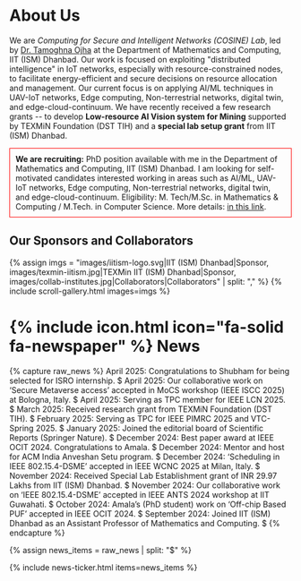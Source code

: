 ---
---

# About Us

We are _Computing for Secure and Intelligent Networks (COSINE) Lab_, led by [Dr. Tamoghna Ojha](https://people.iitism.ac.in/~tamoghnaojha/) at the Department of Mathematics and Computing, IIT (ISM) Dhanbad. Our work is focused on exploiting "distributed intelligence" in IoT networks, especially with resource-constrained nodes, to facilitate energy-efficient and secure decisions on resource allocation and management. Our current focus is on applying AI/ML techniques in UAV-IoT networks, Edge computing, Non-terrestrial networks, digital twin, and edge-cloud-continuum. We have recently received a few research grants -- to develop **Low-resource AI Vision system for Mining** supported by TEXMiN Foundation (DST TIH) and a **special lab setup grant** from IIT (ISM) Dhanbad. 


<div style="border: 1px solid red; padding: 10px;">
<b>We are recruiting:</b> PhD position available with me in the Department of Mathematics and Computing, IIT (ISM) Dhanbad. I am looking for self-motivated candidates interested working in areas such as AI/ML, UAV-IoT networks, Edge computing, Non-terrestrial networks, digital twin, and edge-cloud-continuum. Eligibility: M. Tech/M.Sc. in Mathematics & Computing / M.Tech. in Computer Science. More details: <a href=">https://admission.iitism.ac.in/index.php/admission/phd/add_phd/home"> in this link</a>.
</div>

## Our Sponsors and Collaborators

{% assign imgs = "images/iitism-logo.svg|IIT (ISM) Dhanbad|Sponsor, images/texmin-iitism.jpg|TEXMin IIT (ISM) Dhanbad|Sponsor, images/collab-institutes.jpg|Collaborators|Collaborators" | split: "," %}
{% include scroll-gallery.html images=imgs %}

# {% include icon.html icon="fa-solid fa-newspaper" %} News

{% capture raw_news %}
April 2025: Congratulations to Shubham for being selected for ISRO internship. $
April 2025: Our collaborative work on ‘Secure Metaverse access’ accepted in MoCS workshop (IEEE ISCC 2025) at Bologna, Italy. $
April 2025: Serving as TPC member for IEEE LCN 2025. $
March 2025: Received research grant from TEXMiN Foundation (DST TIH). $
February 2025: Serving as TPC for IEEE PIMRC 2025 and VTC-Spring 2025. $
January 2025: Joined the editorial board of Scientific Reports (Springer Nature). $
December 2024: Best paper award at IEEE OCIT 2024. Congratulations to Amala. $
December 2024: Mentor and host for ACM India Anveshan Setu program. $
December 2024: ‘Scheduling in IEEE 802.15.4-DSME’ accepted in IEEE WCNC 2025 at Milan, Italy. $
November 2024: Received Special Lab Establishment grant of INR 29.97 Lakhs from IIT (ISM) Dhanbad. $
November 2024: Our collaborative work on ‘IEEE 802.15.4-DSME’ accepted in IEEE ANTS 2024 workshop at IIT Guwahati. $
October 2024: Amala’s (PhD student) work on ‘Off-chip Based PUF’ accepted in IEEE OCIT 2024. $
September 2024: Joined IIT (ISM) Dhanbad as an Assistant Professor of Mathematics and Computing. $
{% endcapture %}

{% assign news_items = raw_news | split: "$" %}

{% include news-ticker.html items=news_items %}
